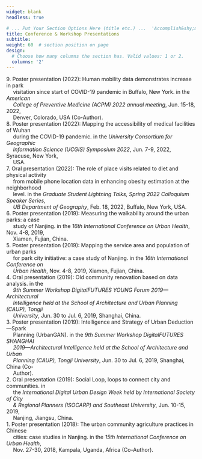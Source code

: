 ```yaml
---
widget: blank
headless: true

# ... Put Your Section Options Here (title etc.) ...  'Accomplish&shy;ments'
title: Conference & Workshop Presentations
subtitle:
weight: 60  # section position on page
design:
  # Choose how many columns the section has. Valid values: 1 or 2.
  columns: '2'
---
```


9\. Poster presentation (2022): Human mobility data demonstrates increase in park <br /> &emsp; visitation since start of COVID-19 pandemic in Buffalo, New York. in the *American <br /> &emsp; College of Preventive Medicine (ACPM) 2022 annual meeting*, Jun. 15-18, 2022, <br /> &emsp; Denver, Colorado, USA (Co-Author).\
8\. Poster presentation (2022): Mapping the accessibility of medical facilities of Wuhan <br /> &emsp; during the COVID-19 pandemic. in the *University Consortium for Geographic <br /> &emsp; Information Science (UCGIS) Symposium 2022*, Jun. 7-9, 2022, Syracuse, New York, <br /> &emsp; USA.\
7\. Oral presentation (2022): The role of place visits related to diet and physical activity <br /> &emsp; from mobile phone location data in enhancing obesity estimation at the neighborhood <br /> &emsp; level. in the *Graduate Student Lightning Talks, Spring 2022 Colloquium Speaker Series, <br /> &emsp; UB Department of Geography*, Feb. 18, 2022, Buffalo, New York, USA.\
6\. Poster presentation (2019): Measuring the walkability around the urban parks: a case <br /> &emsp; study of Nanjing. in the *16th International Conference on Urban Health*, Nov. 4-8, 2019, <br /> &emsp; Xiamen, Fujian, China.\
5\. Poster presentation (2019): Mapping the service area and population of urban parks <br /> &emsp; for park city initiative: a case study of Nanjing. in the *16th International Conference on <br /> &emsp; Urban Health*, Nov. 4-8, 2019, Xiamen, Fujian, China.\
4\. Oral presentation (2019): Old community renovation based on data analysis. in the *<br /> &emsp; 9th Summer Workshop DigitalFUTURES YOUNG Forum 2019—Architectural <br /> &emsp; Intelligence held at the School of Architecture and Urban Planning (CAUP), Tongji <br /> &emsp; University*, Jun. 30 to Jul. 6, 2019, Shanghai, China.\
3\. Poster presentation (2019): Intelligence and Strategy of Urban Deduction—Spark <br /> &emsp; Planning (UrbanGAN). in the *9th Summer Workshop DigitalFUTURES SHANGHAI <br /> &emsp; 2019—Architectural Intelligence held at the School of Architecture and Urban <br /> &emsp; Planning (CAUP), Tongji University*, Jun. 30 to Jul. 6, 2019, Shanghai, China (Co- <br /> &emsp; Author).\
2\. Oral presentation (2019): Social Loop, loops to connect city and communities. in <br /> &emsp; the *International Digital Urban Design Week held by International Society of City <br /> &emsp; & Regional Planners (ISOCARP) and Southeast University*, Jun. 10-15, 2019, <br /> &emsp; Nanjing, Jiangsu, China.\
1\. Poster presentation (2018): The urban community agriculture practices in Chinese <br /> &emsp; cities: case studies in Nanjing. in the *15th International Conference on Urban Health*, <br /> &emsp; Nov. 27-30, 2018, Kampala, Uganda, Africa (Co-Author).
